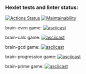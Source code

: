 ### Hexlet tests and linter status:

[![Actions Status](https://github.com/LarissaRomanova/frontend-project-44/actions/workflows/hexlet-check.yml/badge.svg)](https://github.com/LarissaRomanova/frontend-project-44/actions)
[![Maintainability](https://api.codeclimate.com/v1/badges/324b317d804573e2619e/maintainability)](https://codeclimate.com/github/LarissaRomanova/frontend-project-44/maintainability)

brain-even game:
[![asciicast](https://asciinema.org/a/04YdMN6kInrNJr5vK1Tue9twv.svg)](https://asciinema.org/a/04YdMN6kInrNJr5vK1Tue9twv)

brain-calc game:
[![asciicast](https://asciinema.org/a/o2lAh54gCEaTrfjE8mITE6Rwb.svg)](https://asciinema.org/a/o2lAh54gCEaTrfjE8mITE6Rwb)

brain-gcd game:
[![asciicast](https://asciinema.org/a/0a7C8QK8YnymP6QX1BBXheZ6R.svg)](https://asciinema.org/a/0a7C8QK8YnymP6QX1BBXheZ6R)

brain-progression game:
[![asciicast](https://asciinema.org/a/JrBD5NEhhMY0ZQuuMKiGiJpaZ.svg)](https://asciinema.org/a/JrBD5NEhhMY0ZQuuMKiGiJpaZ)

brain-prime game:
[![asciicast](https://asciinema.org/a/SDwALYQfuLprIE7nliY8NFY5X.svg)](https://asciinema.org/a/SDwALYQfuLprIE7nliY8NFY5X)
